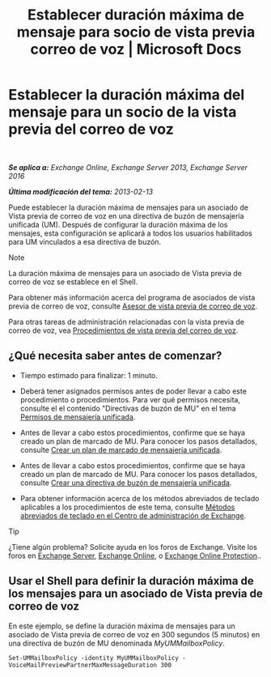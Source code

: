 ﻿---
title: 'Establecer duración máxima de mensaje para socio de vista previa correo de voz | Microsoft Docs'
TOCTitle: Establecer la duración máxima del mensaje para un socio de la vista previa del correo de voz
ms:assetid: 18f928ff-f4cc-4eed-a466-de13388780b3
ms:mtpsurl: https://technet.microsoft.com/es-es/library/Ff630912(v=EXCHG.150)
ms:contentKeyID: 51406481
ms.date: 05/22/2018
mtps_version: v=EXCHG.150
ms.translationtype: MT
---

# Establecer la duración máxima del mensaje para un socio de la vista previa del correo de voz

 

_**Se aplica a:** Exchange Online, Exchange Server 2013, Exchange Server 2016_

_**Última modificación del tema:** 2013-02-13_

Puede establecer la duración máxima de mensajes para un asociado de Vista previa de correo de voz en una directiva de buzón de mensajería unificada (UM). Después de configurar la duración máxima de los mensajes, esta configuración se aplicará a todos los usuarios habilitados para UM vinculados a esa directiva de buzón.


> [!NOTE]
> La duración máxima de mensajes para un asociado de Vista previa de correo de voz se establece en el Shell.



Para obtener más información acerca del programa de asociados de vista previa de correo de voz, consulte [Asesor de vista previa de correo de voz](voice-mail-preview-advisor-exchange-2013-help.md).

Para otras tareas de administración relacionadas con la vista previa de correo de voz, vea [Procedimientos de vista previa del correo de voz](voice-mail-preview-procedures-exchange-2013-help.md).

## ¿Qué necesita saber antes de comenzar?

  - Tiempo estimado para finalizar: 1 minuto.

  - Deberá tener asignados permisos antes de poder llevar a cabo este procedimiento o procedimientos. Para ver qué permisos necesita, consulte el el contenido "Directivas de buzón de MU" en el tema [Permisos de mensajería unificada](unified-messaging-permissions-exchange-2013-help.md).

  - Antes de llevar a cabo estos procedimientos, confirme que se haya creado un plan de marcado de MU. Para conocer los pasos detallados, consulte [Crear un plan de marcado de mensajería unificada](create-a-um-dial-plan-exchange-2013-help.md).

  - Antes de llevar a cabo estos procedimientos, confirme que se haya creado un plan de marcado de MU. Para conocer los pasos detallados, consulte [Crear una directiva de buzón de mensajería unificada](create-a-um-mailbox-policy-exchange-2013-help.md).

  - Para obtener información acerca de los métodos abreviados de teclado aplicables a los procedimientos de este tema, consulte [Métodos abreviados de teclado en el Centro de administración de Exchange](keyboard-shortcuts-in-the-exchange-admin-center-exchange-online-protection-help.md).


> [!TIP]
> ¿Tiene algún problema? Solicite ayuda en los foros de Exchange. Visite los foros en <A href="https://go.microsoft.com/fwlink/p/?linkid=60612">Exchange Server</A>, <A href="https://go.microsoft.com/fwlink/p/?linkid=267542">Exchange Online</A>, o <A href="https://go.microsoft.com/fwlink/p/?linkid=285351">Exchange Online Protection</A>..



## Usar el Shell para definir la duración máxima de los mensajes para un asociado de Vista previa de correo de voz

En este ejemplo, se define la duración máxima de mensajes para un asociado de Vista previa de correo de voz en 300 segundos (5 minutos) en una directiva de buzón de MU denominada *MyUMMailboxPolicy*.

    Set-UMMailboxPolicy -identity MyUMMailboxPolicy -VoiceMailPreviewPartnerMaxMessageDuration 300

